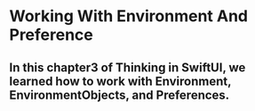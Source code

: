 # Working With Environment And Preference
## In this chapter3 of Thinking in SwiftUI, we learned how to work with Environment, EnvironmentObjects, and Preferences.

